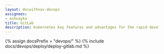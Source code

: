 ```yaml
---
layout: docwithnav-devops
assignees:
- ashvayka
title: GitLab
description: Kubernetes key features and advantages for the rapid development of IoT projects and applications.
---
```


{% assign docsPrefix = "devops/" %}
{% include docs/devops/deploy/deploy-gitlab.md %}

